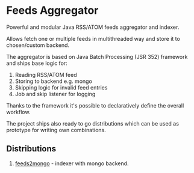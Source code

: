 # Feeds Aggregator

Powerful and modular Java RSS/ATOM feeds aggregator and indexer.

Allows fetch one or multiple feeds in multithreaded way and store it to chosen/custom backend.

The aggregator is based on Java Batch Processing (JSR 352) framework and ships base logic for:
1. Reading RSS/ATOM feed
2. Storing to backend e.g. mongo
3. Skipping logic for invalid feed entries
4. Job and skip listener for logging

Thanks to the framework it's possible to declaratively define the overall workflow.

The project ships also ready to go distributions which can be used as prototype for writing own combinations.

## Distributions

1. [feeds2mongo](dist/feeds2mongo) - indexer with mongo backend.
